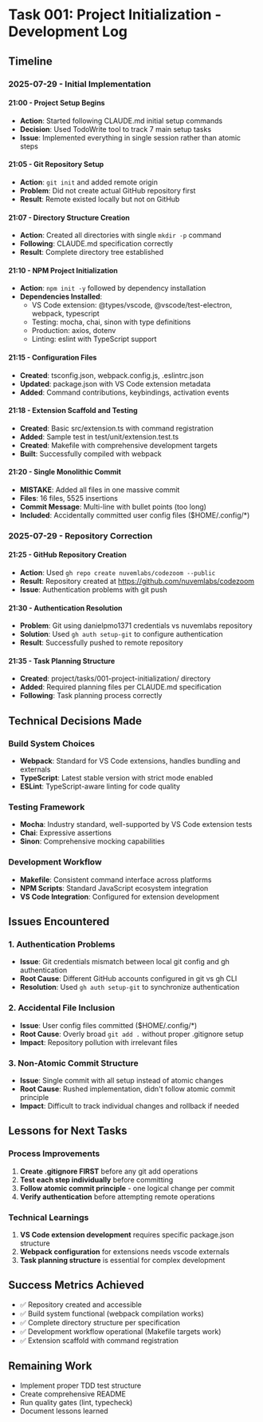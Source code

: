 # Task 001: Project Initialization - Development Log

## Timeline

### 2025-07-29 - Initial Implementation

#### 21:00 - Project Setup Begins
- **Action**: Started following CLAUDE.md initial setup commands
- **Decision**: Used TodoWrite tool to track 7 main setup tasks
- **Issue**: Implemented everything in single session rather than atomic steps

#### 21:05 - Git Repository Setup
- **Action**: `git init` and added remote origin
- **Problem**: Did not create actual GitHub repository first
- **Result**: Remote existed locally but not on GitHub

#### 21:07 - Directory Structure Creation
- **Action**: Created all directories with single `mkdir -p` command
- **Following**: CLAUDE.md specification correctly
- **Result**: Complete directory tree established

#### 21:10 - NPM Project Initialization
- **Action**: `npm init -y` followed by dependency installation
- **Dependencies Installed**:
  - VS Code extension: @types/vscode, @vscode/test-electron, webpack, typescript
  - Testing: mocha, chai, sinon with type definitions
  - Production: axios, dotenv
  - Linting: eslint with TypeScript support

#### 21:15 - Configuration Files
- **Created**: tsconfig.json, webpack.config.js, .eslintrc.json
- **Updated**: package.json with VS Code extension metadata
- **Added**: Command contributions, keybindings, activation events

#### 21:18 - Extension Scaffold and Testing
- **Created**: Basic src/extension.ts with command registration
- **Added**: Sample test in test/unit/extension.test.ts
- **Created**: Makefile with comprehensive development targets
- **Built**: Successfully compiled with webpack

#### 21:20 - Single Monolithic Commit
- **MISTAKE**: Added all files in one massive commit
- **Files**: 16 files, 5525 insertions
- **Commit Message**: Multi-line with bullet points (too long)
- **Included**: Accidentally committed user config files ($HOME/.config/*)

### 2025-07-29 - Repository Correction

#### 21:25 - GitHub Repository Creation
- **Action**: Used `gh repo create nuvemlabs/codezoom --public`
- **Result**: Repository created at https://github.com/nuvemlabs/codezoom
- **Issue**: Authentication problems with git push

#### 21:30 - Authentication Resolution
- **Problem**: Git using danielpmo1371 credentials vs nuvemlabs repository
- **Solution**: Used `gh auth setup-git` to configure authentication
- **Result**: Successfully pushed to remote repository

#### 21:35 - Task Planning Structure
- **Created**: project/tasks/001-project-initialization/ directory
- **Added**: Required planning files per CLAUDE.md specification
- **Following**: Task planning process correctly

## Technical Decisions Made

### Build System Choices
- **Webpack**: Standard for VS Code extensions, handles bundling and externals
- **TypeScript**: Latest stable version with strict mode enabled
- **ESLint**: TypeScript-aware linting for code quality

### Testing Framework
- **Mocha**: Industry standard, well-supported by VS Code extension tests
- **Chai**: Expressive assertions
- **Sinon**: Comprehensive mocking capabilities

### Development Workflow
- **Makefile**: Consistent command interface across platforms
- **NPM Scripts**: Standard JavaScript ecosystem integration
- **VS Code Integration**: Configured for extension development

## Issues Encountered

### 1. Authentication Problems
- **Issue**: Git credentials mismatch between local git config and gh authentication
- **Root Cause**: Different GitHub accounts configured in git vs gh CLI
- **Resolution**: Used `gh auth setup-git` to synchronize authentication

### 2. Accidental File Inclusion
- **Issue**: User config files committed ($HOME/.config/*)
- **Root Cause**: Overly broad `git add .` without proper .gitignore setup
- **Impact**: Repository pollution with irrelevant files

### 3. Non-Atomic Commit Structure
- **Issue**: Single commit with all setup instead of atomic changes
- **Root Cause**: Rushed implementation, didn't follow atomic commit principle
- **Impact**: Difficult to track individual changes and rollback if needed

## Lessons for Next Tasks

### Process Improvements
1. **Create .gitignore FIRST** before any git add operations
2. **Test each step individually** before committing
3. **Follow atomic commit principle** - one logical change per commit
4. **Verify authentication** before attempting remote operations

### Technical Learnings
1. **VS Code extension development** requires specific package.json structure
2. **Webpack configuration** for extensions needs vscode externals
3. **Task planning structure** is essential for complex development

## Success Metrics Achieved
- ✅ Repository created and accessible
- ✅ Build system functional (webpack compilation works)
- ✅ Complete directory structure per specification
- ✅ Development workflow operational (Makefile targets work)
- ✅ Extension scaffold with command registration

## Remaining Work
- Implement proper TDD test structure
- Create comprehensive README
- Run quality gates (lint, typecheck)
- Document lessons learned
